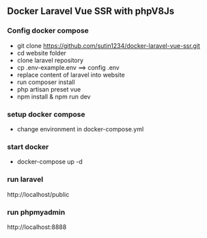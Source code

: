 ## Docker Laravel Vue SSR with phpV8Js


### Config docker compose

- git clone https://github.com/sutin1234/docker-laravel-vue-ssr.git
- cd website folder
- clone laravel repository
- cp .env-example.env ==> config .env
- replace content of laravel into website
- run composer install
- php artisan preset vue
- npm install & npm run dev


### setup docker compose
- change environment in docker-compose.yml

### start docker
- docker-compose up -d

### run laravel
http://localhost/public

### run phpmyadmin
http://localhost:8888
